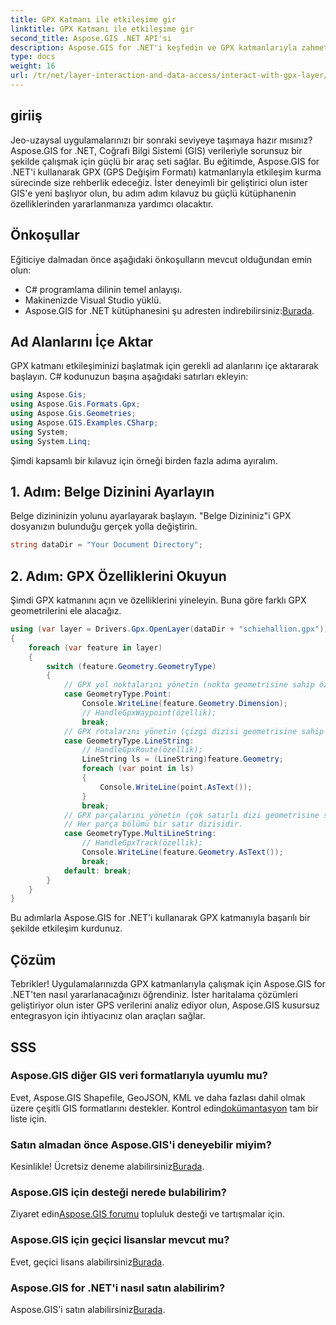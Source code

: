 ```yaml
---
title: GPX Katmanı ile etkileşime gir
linktitle: GPX Katmanı ile etkileşime gir
second_title: Aspose.GIS .NET API'si
description: Aspose.GIS for .NET'i keşfedin ve GPX katmanlarıyla zahmetsizce etkileşime geçin. Kütüphaneyi indirin, ücretsiz deneme sürümünü deneyin ve jeouzamsal uygulamalarınızı geliştirin!
type: docs
weight: 16
url: /tr/net/layer-interaction-and-data-access/interact-with-gpx-layer/
---
```

## giriiş
Jeo-uzaysal uygulamalarınızı bir sonraki seviyeye taşımaya hazır mısınız? Aspose.GIS for .NET, Coğrafi Bilgi Sistemi (GIS) verileriyle sorunsuz bir şekilde çalışmak için güçlü bir araç seti sağlar. Bu eğitimde, Aspose.GIS for .NET'i kullanarak GPX (GPS Değişim Formatı) katmanlarıyla etkileşim kurma sürecinde size rehberlik edeceğiz. İster deneyimli bir geliştirici olun ister GIS'e yeni başlıyor olun, bu adım adım kılavuz bu güçlü kütüphanenin özelliklerinden yararlanmanıza yardımcı olacaktır.
## Önkoşullar
Eğiticiye dalmadan önce aşağıdaki önkoşulların mevcut olduğundan emin olun:
- C# programlama dilinin temel anlayışı.
- Makinenizde Visual Studio yüklü.
-  Aspose.GIS for .NET kütüphanesini şu adresten indirebilirsiniz:[Burada](https://releases.aspose.com/gis/net/).
## Ad Alanlarını İçe Aktar
GPX katmanı etkileşiminizi başlatmak için gerekli ad alanlarını içe aktararak başlayın. C# kodunuzun başına aşağıdaki satırları ekleyin:
```csharp
using Aspose.Gis;
using Aspose.Gis.Formats.Gpx;
using Aspose.Gis.Geometries;
using Aspose.GIS.Examples.CSharp;
using System;
using System.Linq;
```
Şimdi kapsamlı bir kılavuz için örneği birden fazla adıma ayıralım.
## 1. Adım: Belge Dizinini Ayarlayın
Belge dizininizin yolunu ayarlayarak başlayın. "Belge Dizininiz"i GPX dosyanızın bulunduğu gerçek yolla değiştirin.
```csharp
string dataDir = "Your Document Directory";
```
## 2. Adım: GPX Özelliklerini Okuyun
Şimdi GPX katmanını açın ve özelliklerini yineleyin. Buna göre farklı GPX geometrilerini ele alacağız.
```csharp
using (var layer = Drivers.Gpx.OpenLayer(dataDir + "schiehallion.gpx"))
{
    foreach (var feature in layer)
    {
        switch (feature.Geometry.GeometryType)
        {
            // GPX yol noktalarını yönetin (nokta geometrisine sahip özellikler).
            case GeometryType.Point:
                Console.WriteLine(feature.Geometry.Dimension);
                // HandleGpxWaypoint(özellik);
                break;
            // GPX rotalarını yönetin (çizgi dizisi geometrisine sahip özellikler).
            case GeometryType.LineString:
                // HandleGpxRoute(özellik);
                LineString ls = (LineString)feature.Geometry;
                foreach (var point in ls)
                {
                    Console.WriteLine(point.AsText());
                }
                break;
            // GPX parçalarını yönetin (çok satırlı dizi geometrisine sahip özellikler).
            // Her parça bölümü bir satır dizisidir.
            case GeometryType.MultiLineString:
                // HandleGpxTrack(özellik);
                Console.WriteLine(feature.Geometry.AsText());
                break;
            default: break;
        }
    }
}
```
Bu adımlarla Aspose.GIS for .NET'i kullanarak GPX katmanıyla başarılı bir şekilde etkileşim kurdunuz.
## Çözüm
Tebrikler! Uygulamalarınızda GPX katmanlarıyla çalışmak için Aspose.GIS for .NET'ten nasıl yararlanacağınızı öğrendiniz. İster haritalama çözümleri geliştiriyor olun ister GPS verilerini analiz ediyor olun, Aspose.GIS kusursuz entegrasyon için ihtiyacınız olan araçları sağlar.
## SSS
### Aspose.GIS diğer GIS veri formatlarıyla uyumlu mu?
 Evet, Aspose.GIS Shapefile, GeoJSON, KML ve daha fazlası dahil olmak üzere çeşitli GIS formatlarını destekler. Kontrol edin[dokümantasyon](https://reference.aspose.com/gis/net/) tam bir liste için.
### Satın almadan önce Aspose.GIS'i deneyebilir miyim?
 Kesinlikle! Ücretsiz deneme alabilirsiniz[Burada](https://releases.aspose.com/).
### Aspose.GIS için desteği nerede bulabilirim?
 Ziyaret edin[Aspose.GIS forumu](https://forum.aspose.com/c/gis/33) topluluk desteği ve tartışmalar için.
### Aspose.GIS için geçici lisanslar mevcut mu?
 Evet, geçici lisans alabilirsiniz[Burada](https://purchase.aspose.com/temporary-license/).
### Aspose.GIS for .NET'i nasıl satın alabilirim?
 Aspose.GIS'i satın alabilirsiniz[Burada](https://purchase.aspose.com/buy).